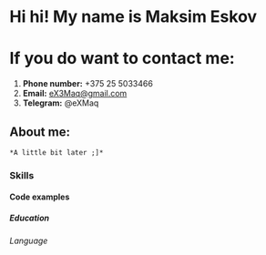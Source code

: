 # Hi hi! My name is Maksim Eskov
# If you do want to contact me: 
1. **Phone number:** +375 25 5033466
2. **Email:** eX3Maq@gmail.com 
3. **Telegram:** @eXMaq
## About me: 
    *A little bit later ;]*
### Skills
#### Code examples
##### Education
###### Language